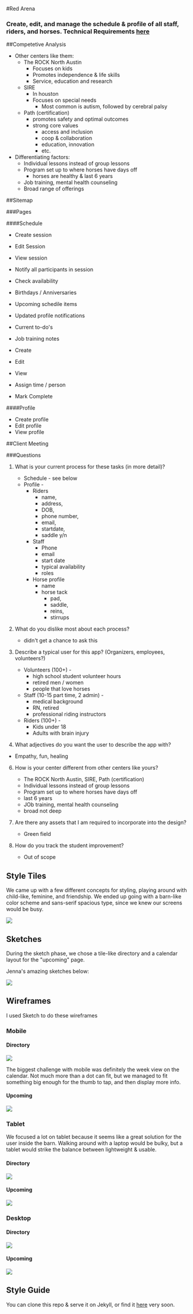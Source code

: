 #Red Arena

### Create, edit, and manage the schedule & profile of all staff, riders, and horses. Technical Requirements [here](https://gist.github.com/jah2488/513d20bd3eadea8e5598db2072d7f193)

##Competetive Analysis
* Other centers like them: 
	* The ROCK North Austin
		*  Focuses on kids
		*  Promotes independence & life skills
		*  Service, education and research
	* SIRE
		* In houston
		* Focuses on special needs
			* Most common is autism, followed by cerebral palsy
	* Path (certification)
		* promotes safety and optimal outcomes
		* strong core values
			* access and inclusion
			* coop & collaboration
			* education, innovation
			* etc.
* Differentiating factors: 
	* Individual lessons instead of group lessons
	* Program set up to where horses have days off
		* horses are healthy & last 6 years
	* Job training, mental health counseling
	* Broad range of offerings

##Sitemap

###Pages

####Schedule
* Create session
* Edit Session
* View session
* Notify all participants in session
* Check availability

* Birthdays / Anniversaries
* Upcoming schedile items
* Updated profile notifications
* Current to-do's
* Job training notes

* Create
* Edit
* View
* Assign time / person
* Mark Complete

####Profile
* Create profile
* Edit profile
* View profile


##Client Meeting

###Questions

1. What is your current process for these tasks (in more detail)?
	* Schedule - see below
	* Profile - 
		* Riders 
			* name, 
			* address, 
			* DOB, 
			* phone number, 
			* email, 
			* startdate, 
			* saddle y/n
		* Staff
			* Phone
			* email
			* start date
			* typical availability
			* roles
		* Horse profile
			* name
			* horse tack
				* pad, 
				* saddle, 
				* reins, 
				* stirrups

2. What do you dislike most about each process? 
	* didn't get a chance to ask this

3. Describe a typical user for this app? (Organizers, employees, volunteers?)
	* Volunteers (100+) -
		* high school student volunteer hours
		* retired men / women
		* people that love horses
	* Staff (10-15 part time, 2 admin) - 
		* medical background
		* RN, retired
		* professional riding instructors 
	* Riders (100+) -
		* Kids under 18
		* Adults with brain injury
	
5. What adjectives do you want the user to describe the app with? 
 * Empathy, fun, healing 
 
6. How is your center different from other centers like yours? 
	* The ROCK North Austin, SIRE, Path (certification)
	* Individual lessons instead of group lessons
	* Program set up to where horses have days off
	* last 6 years
	* JOb training, mental health counseling
	* broad not deep

7. Are there any assets that I am required to incorporate into the design? 
	* Green field
	 
9. How do you track the student improvement? 
	*  Out of scope

## Style Tiles

We came up with a few different concepts for styling, playing around with child-like, feminine, and friendship. We ended up going with a barn-like color scheme and sans-serif spacious type, since we knew our screens would be busy.

![](https://github.com/amaliebarras/redarena-app/blob/master/Research/Style%20Tiles/styletiles.jpg)

## Sketches

During the sketch phase, we chose a tile-like directory and a calendar layout for the "upcoming" page.

Jenna's amazing sketches below: 

![](https://github.com/amaliebarras/redarena-app/blob/master/Research/Sketches/sketches.png)

## Wireframes

I used Sketch to do these wireframes 

### Mobile

#### Directory
![](https://github.com/amaliebarras/redarena-app/blob/master/Research/Wireframes/Mobile%20Directory.png)

The biggest challenge with mobile was definitely the week view on the calendar. Not much more than a dot can fit, but we managed to fit something big enough for the thumb to tap, and then display more info. 

#### Upcoming
![](https://github.com/amaliebarras/redarena-app/blob/master/Research/Wireframes/Mobile%20Schedule.png)

### Tablet

We focused a lot on tablet because it seems like a great solution for the user inside the barn. Walking around with a laptop would be bulky, but a tablet would strike the balance between lightweight & usable. 

#### Directory
![](https://github.com/amaliebarras/redarena-app/blob/master/Research/Wireframes/Tablet%20Directory.png)

#### Upcoming
![](https://github.com/amaliebarras/redarena-app/blob/master/Research/Wireframes/Tablet%20Schedule.png)

### Desktop

#### Directory
![](https://github.com/amaliebarras/redarena-app/blob/master/Research/Wireframes/Directory%20Desktop.png)

#### Upcoming
![](https://github.com/amaliebarras/redarena-app/blob/master/Research/Wireframes/Upcoming%20Desktop.png)

## Style Guide

You can clone this repo & serve it on Jekyll, or find it [here](http://amaliebarras.github.io/redarena-app/) very soon. 
